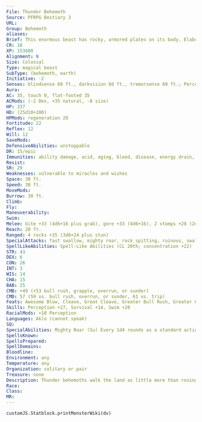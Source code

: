 ```yaml
---
File: Thunder Behemoth
Source: PFRPG Bestiary 3
URL: 
Group: Behemoth
aliases: 
Brief: This enormous beast has rocky, armored plates on its body. Elaborate horns crown its horrific head.
CR: 18
XP: 153600
Alignment: N
Size: Colossal
Type: magical beast
SubType: (behemoth, earth)
Initiative: -2
Senses: blindsense 60 ft., darkvision 60 ft., tremorsense 60 ft.; Perception +27
Aura: 
AC: 35, touch 0, flat-footed 35
ACMods: (-2 Dex, +35 natural, -8 size)
HP: 337
HD: (25d10+200)
HPMods: regeneration 20
Fortitude: 22
Reflex: 12
Will: 12
SaveMods: 
DefensiveAbilities: unstoppable
DR: 15/epic
Immunities: ability damage, acid, aging, bleed, disease, energy drain, fire, mind-affecting effects, negative levels, paralysis, permanent wounds, petrification, poison, polymorph
Resist: 
SR: 29
Weaknesses: vulnerable to miracles and wishes
Space: 30 ft.
Speed: 30 ft.
MoveMods: 
Burrow: 30 ft.
Climb: 
Fly: 
Maneuverability: 
Swim: 
Melee: bite +33 (4d6+16 plus grab), gore +33 (4d6+16), 2 stomps +28 (2d8+8 plus trip)
Reach: 20 ft.
Ranged: 4 rocks +15 (3d6+24 plus stun)
SpecialAttacks: fast swallow, mighty roar, rock spitting, ruinous, swallow whole (4d6+24 bludgeoning and 4d6 fire damage, AC 27, 33 hp), trample (2d8+24, DC 38)
SpellLikeAbilities: Spell-Like Abilities (CL 20th; concentration +22)   3/day-earthquake (DC 20)
STR: 43
DEX: 6
CON: 26
INT: 3
WIS: 14
CHA: 15
BAB: 25
CMB: +49 (+53 bull rush, grapple, overrun, or sunder)
CMD: 57 (59 vs. bull rush, overrun, or sunder, 61 vs. trip)
Feats: Awesome Blow, Cleave, Great Cleave, Greater Bull Rush, Greater Overrun, Greater Sunder, Improved Bull Rush, Improved Overrun, Improved Sunder, Iron Will, Lunge, Power Attack, Snatch
Skills: Perception +27, Survival +14, Swim +20
RacialMods: +10 Perception
Languages: Aklo (cannot speak)
SQ: 
SpecialAbilities: Mighty Roar (Su) Every 1d4 rounds as a standard action, a thunder behemoth can issue a mighty roar in a 60-foot cone that duplicates the effect of an empowered greater shout (Fortitude DC 30 half ). This is a sonic effect. The save DC is Constitution-based.  Rock Spitting (Ex) A thunder behemoth can spit rocks from the essentially inexhaustible store in its gizzard. It can spit up to four rocks as a standard action, with a range increment of 60 feet. A creature that is critically hit by one of these rocks must make a DC 38 Fortitude save to resist being stunned for 1 round. The save DC is Strength-based.  Swallow Whole (Ex) A thunder behemoth has five stomachs and can shunt a swallowed victim into any one of them (usually choosing an empty stomach).
SpellsKnown: 
SpellsPrepared: 
SpellDomains: 
Bloodline: 
Environment: any
Temperature: any
Organization: solitary or pair
Treasure: none
Description: Thunder behemoths walk the land as little more than roving appetites, driven by an all-consuming hunger to devour every animal, plant, and even building in sight. They indiscriminately gorge their five seemingly bottomless stomachs on forests and jungles, collapse mine and mountain alike in search of ore, and raze settlements and strongholds for the cowering morsels within.  Thunder behemoths are sent by the gods to destroy wicked cities, raze great temples or monuments that offend divine eyes, and otherwise act as instruments of divine wrath on the surface of a world or just below it. The days before a thunder behemoth arrives are fraught with minor but unnerving earthquakes, mass exoduses of burrowing animals to the surface, and an increase in fallen trees and sinkholes.
Race: 
Class: 
MR: 
---
```

```dataviewjs
customJS.Statblock.printMonsterWiki(dv)
```
